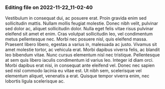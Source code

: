 

### Editing file on 2022-11-22_11-02-40

Vestibulum in consequat dui, ac posuere erat. Proin gravida enim sed sollicitudin mattis. Nullam mollis feugiat molestie. Donec nibh velit, pulvinar sed dolor ac, aliquet sollicitudin dolor. Nulla eget felis vitae risus pulvinar eleifend sit amet et enim. Cras volutpat sollicitudin leo, vel condimentum metus pellentesque nec. Morbi nec posuere nisl, quis eleifend massa. Praesent libero libero, egestas a varius in, malesuada ac justo. Vivamus sit amet molestie tortor, ac vehicula erat.
Morbi dapibus viverra felis, ac blandit leo bibendum vitae. Nunc cursus elementum nisl nec tristique. Pellentesque at sem quis libero iaculis condimentum id varius leo. Integer id diam orci. Morbi dapibus erat nisi, in consequat ante eleifend vel. Donec nec sapien sed nisl commodo lacinia eu vitae est. Ut nibh sem, scelerisque vel elementum aliquet, venenatis a erat. Quisque tempor viverra enim, nec lobortis ligula scelerisque ac.


